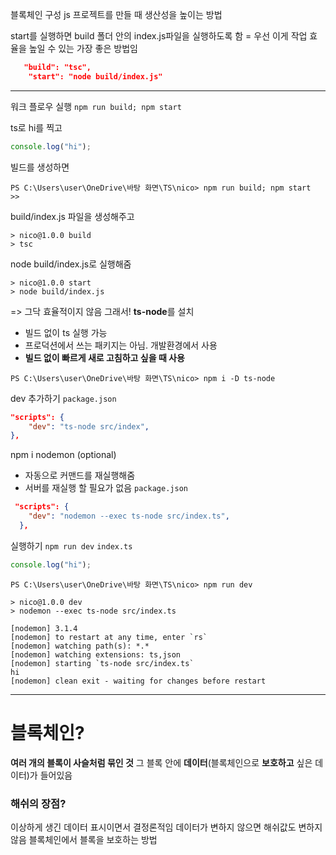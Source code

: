 블록체인 구성
js 프로젝트를 만들 때 생산성을 높이는 방법

start를 실행하면 build 폴더 안의 index.js파일을 실행하도록 함
= 우선 이게 작업 효율을 높일 수 있는 가장 좋은 방법임
```json
   "build": "tsc",
    "start": "node build/index.js"
```
---
워크 플로우 실행
`npm run build; npm start`

ts로 hi를 찍고
```ts
console.log("hi");
```
빌드를 생성하면
```
PS C:\Users\user\OneDrive\바탕 화면\TS\nico> npm run build; npm start
>>
```
build/index.js 파일을 생성해주고
```
> nico@1.0.0 build
> tsc
```
node build/index.js로 실행해줌 
```
> nico@1.0.0 start
> node build/index.js
```
=> 그닥 효율적이지 않음
그래서! **ts-node**를 설치
- 빌드 없이 ts 실행 가능
- 프로덕션에서 쓰는 패키지는 아님. 개발환경에서 사용
- **빌드 없이 빠르게 새로 고침하고 싶을 때 사용**
```
PS C:\Users\user\OneDrive\바탕 화면\TS\nico> npm i -D ts-node
```
dev 추가하기
`package.json` 
```json
"scripts": {
    "dev": "ts-node src/index",
},
```
npm i nodemon (optional)
- 자동으로 커맨드를 재실행해줌
- 서버를 재실행 할 필요가 없음 
`package.json` 
```json
 "scripts": {
    "dev": "nodemon --exec ts-node src/index.ts",
  },
```
실행하기 
`npm run dev`
`index.ts`
```ts
console.log("hi");
```

```
PS C:\Users\user\OneDrive\바탕 화면\TS\nico> npm run dev

> nico@1.0.0 dev
> nodemon --exec ts-node src/index.ts

[nodemon] 3.1.4
[nodemon] to restart at any time, enter `rs`
[nodemon] watching path(s): *.*
[nodemon] watching extensions: ts,json
[nodemon] starting `ts-node src/index.ts`
hi
[nodemon] clean exit - waiting for changes before restart
```
---
# 블록체인?
**여러 개의 블록이 사슬처럼 묶인 것** 
그 블록 안에 **데이터**(블록체인으로 **보호하고** 싶은 데이터)가 들어있음
### 해쉬의 장점?
이상하게 생긴 데이터 표시이면서 결정론적임
데이터가 변하지 않으면 해쉬값도 변하지 않음
블록체인에서 블록을 보호하는 방법